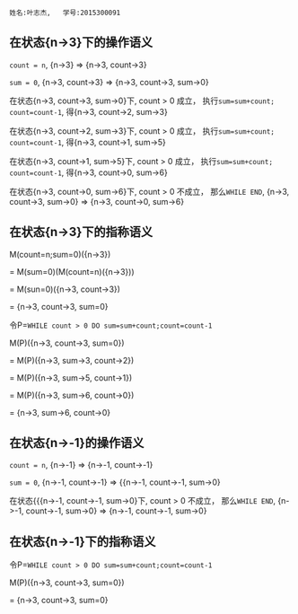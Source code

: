     姓名:叶志杰,   学号:2015300091
## 在状态{n->3}下的操作语义
`count = n`, {n->3} => {n->3, count->3}

`sum = 0`, {n->3, count->3} => {n->3, count->3, sum->0}

在状态{n->3, count->3, sum->0}下, count > 0 成立， 执行`sum=sum+count; count=count-1`, 得{n->3, count->2, sum->3}

在状态{n->3, count->2, sum->3}下, count > 0 成立， 执行`sum=sum+count; count=count-1`, 得{n->3, count->1, sum->5}

在状态{n->3, count->1, sum->5}下, count > 0 成立， 执行`sum=sum+count; count=count-1`, 得{n->3, count->0, sum->6}

在状态{n->3, count->0, sum->6}下, count > 0 不成立， 那么`WHILE END`, {n->3, count->3, sum->0} => {n->3, count->0, sum->6}

## 在状态{n->3}下的指称语义
M(count=n;sum=0)({n->3})

 = M(sum=0)(M(count=n)({n->3}))

 = M(sun=0)({n->3, count->3})
 
 = {n->3, count->3, sum=0}

令P=`WHILE count > 0 DO sum=sum+count;count=count-1`

M(P)({n->3, count->3, sum=0})

 = M(P)({n->3, sum->3, count->2})

 = M(P)({n->3, sum->5, count->1})

 = M(P)({n->3, sum->6, count->0})

 = {n->3, sum->6, count->0}




## 在状态{n->-1}的操作语义

`count = n`, {n->-1} => {n->-1, count->-1}

`sum = 0`, {n->-1, count->-1} => {{n->-1, count->-1, sum->0}

在状态{{{n->-1, count->-1, sum->0}下, count > 0 不成立， 那么`WHILE END`, {n->-1, count->-1, sum->0} => {n->-1, count->-1, sum->0}

## 在状态{n->-1}下的指称语义

令P=`WHILE count > 0 DO sum=sum+count;count=count-1`

 M(P)({n->3, count->3, sum=0})

 = {n->3, count->3, sum=0}
